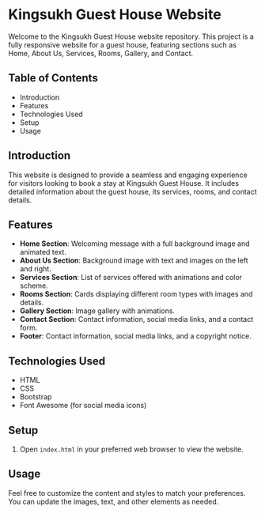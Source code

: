 # Kingsukh Guest House Website

Welcome to the Kingsukh Guest House website repository. This project is a fully responsive website for a guest house, featuring sections such as Home, About Us, Services, Rooms, Gallery, and Contact.

## Table of Contents

- Introduction
- Features
- Technologies Used
- Setup
- Usage


## Introduction

This website is designed to provide a seamless and engaging experience for visitors looking to book a stay at Kingsukh Guest House. It includes detailed information about the guest house, its services, rooms, and contact details.

## Features

- **Home Section**: Welcoming message with a full background image and animated text.
- **About Us Section**: Background image with text and images on the left and right.
- **Services Section**: List of services offered with animations and color scheme.
- **Rooms Section**: Cards displaying different room types with images and details.
- **Gallery Section**: Image gallery with animations.
- **Contact Section**: Contact information, social media links, and a contact form.
- **Footer**: Contact information, social media links, and a copyright notice.

## Technologies Used

- HTML
- CSS
- Bootstrap
- Font Awesome (for social media icons)

## Setup


1. Open `index.html` in your preferred web browser to view the website.

## Usage

Feel free to customize the content and styles to match your preferences. You can update the images, text, and other elements as needed.



